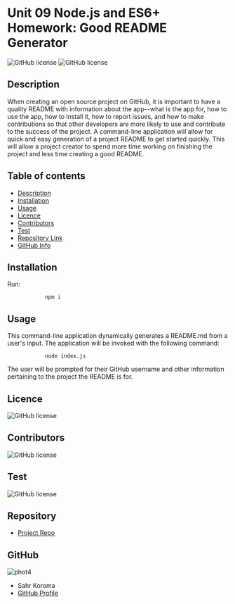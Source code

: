 
# **Unit 09 Node.js and ES6+ Homework: Good README Generator**

![GitHub license](https://img.shields.io/badge/Made%20by-%40Eskodad-orange)
![GitHub license](https://img.shields.io/badge/license-MIT-blue.svg)

## Description

When creating an open source project on GitHub, it is important to have a quality README with information about the app--what is the app for, how to use the app, how to install it, how to report issues, and how to make contributions so that other developers are more likely to use and contribute to the success of the project. A command-line application will allow for quick and easy generation of a project README to get started quickly. This will allow a project creator to spend more time working on finishing the project and less time creating a good README.

## Table of contents

- [Description](#Description)
- [Installation](#Installation)
- [Usage](#Usage)
- [Licence](#Licence)
- [Contributors](#Contributors)
- [Test](#Test)
- [Repository Link](#Repository)
- [GitHub Info](#GitHub)

## Installation

Run:

                npm i

## Usage

This command-line application dynamically generates a README.md from a user's input. The application will be invoked with the following command:

                node index.js

The user will be prompted for their GitHub username and other information pertaining to the project the README is for.

## Licence

![GitHub license](https://img.shields.io/badge/license-MIT-blue.svg)

## Contributors

![GitHub license](https://img.shields.io/badge/Made%20by-%40Eskodad-orange)

## Test

![GitHub license](https://img.shields.io/badge/test-100%25-success)

## Repository

- [Project Repo](https://github.com/Eskodad/README-Generator)

## GitHub

![phot4](https://user-images.githubusercontent.com/77806148/132606125-85cd8624-54d3-40d3-afd4-fdeb00dd335b.png)


- Sahr Koroma
- [GitHub Profile](https://github.com/Eskodad)
